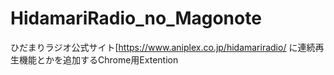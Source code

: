 # HidamariRadio_no_Magonote
ひだまりラジオ公式サイト[https://www.aniplex.co.jp/hidamariradio/ に連続再生機能とかを追加するChrome用Extention


